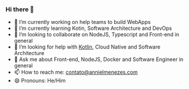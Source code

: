 ### Hi there 👋

- 🔭 I’m currently working on help teams to build WebApps
- 🌱 I’m currently learning Kotin, Software Architecture and DevOps
- 👯 I’m looking to collaborate on NodeJS, Typescript and Front-end in general
- 🤔 I’m looking for help with [Kotlin](https://kotlinlang.org/), Cloud Native and Software Architecture
- 💬 Ask me about Front-end, NodeJS, Docker and Software Engineer in general
- 📫 How to reach me: contato@annielmenezes.com
- 😄 Pronouns: He/Him

